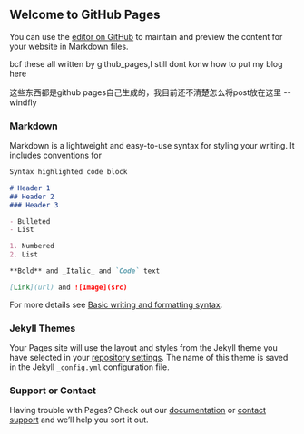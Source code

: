 ## Welcome to GitHub Pages

You can use the [editor on GitHub](https://github.com/DC202011/note.github.io/edit/gh-pages/index.md) to maintain and preview the content for your website in Markdown files.

bcf these all written by github_pages,I still dont konw how to put my blog here

这些东西都是github pages自己生成的，我目前还不清楚怎么将post放在这里 --windfly

### Markdown

Markdown is a lightweight and easy-to-use syntax for styling your writing. It includes conventions for

```markdown
Syntax highlighted code block

# Header 1
## Header 2
### Header 3

- Bulleted
- List

1. Numbered
2. List

**Bold** and _Italic_ and `Code` text

[Link](url) and ![Image](src)
```

For more details see [Basic writing and formatting syntax](https://docs.github.com/en/github/writing-on-github/getting-started-with-writing-and-formatting-on-github/basic-writing-and-formatting-syntax).

### Jekyll Themes

Your Pages site will use the layout and styles from the Jekyll theme you have selected in your [repository settings](https://github.com/DC202011/note.github.io/settings/pages). The name of this theme is saved in the Jekyll `_config.yml` configuration file.

### Support or Contact

Having trouble with Pages? Check out our [documentation](https://docs.github.com/categories/github-pages-basics/) or [contact support](https://support.github.com/contact) and we’ll help you sort it out.

